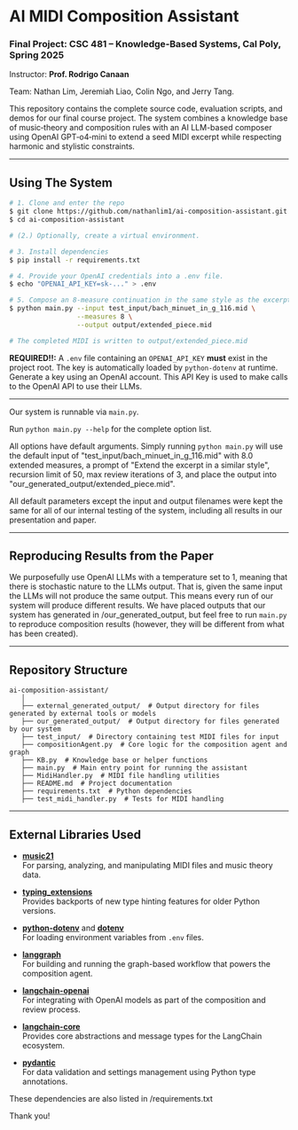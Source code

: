 # AI MIDI Composition Assistant

### Final Project: CSC 481 – Knowledge‑Based Systems, Cal Poly, Spring 2025

Instructor: **Prof. Rodrigo Canaan**

Team: Nathan Lim, Jeremiah Liao, Colin Ngo, and Jerry Tang.

This repository contains the complete source code, evaluation scripts, and demos for our final course project. The system combines a knowledge base of music‑theory and composition rules with an AI LLM-based composer using OpenAI GPT‑o4‑mini to extend a seed MIDI excerpt while respecting harmonic and stylistic constraints.

---

## Using The System

```bash
# 1. Clone and enter the repo
$ git clone https://github.com/nathanlim1/ai-composition-assistant.git
$ cd ai-composition-assistant

# (2.) Optionally, create a virtual environment.

# 3. Install dependencies
$ pip install -r requirements.txt

# 4. Provide your OpenAI credentials into a .env file.
$ echo "OPENAI_API_KEY=sk‑..." > .env

# 5. Compose an 8‑measure continuation in the same style as the excerpt
$ python main.py --input test_input/bach_minuet_in_g_116.mid \
                 --measures 8 \
                 --output output/extended_piece.mid

# The completed MIDI is written to output/extended_piece.mid
```

**REQUIRED!!:** A `.env` file containing an `OPENAI_API_KEY` **must** exist in the project root. The key is automatically loaded by `python‑dotenv` at runtime. Generate a key using an OpenAI account. This API Key is used to make calls to the OpenAI API to use their LLMs.

---

Our system is runnable via `main.py`.

Run `python main.py --help` for the complete option list.

All options have default arguments. Simply running `python main.py` will use the default input of "test_input/bach_minuet_in_g_116.mid" with 8.0 extended measures, a prompt of "Extend the excerpt in a similar style", recursion limit of 50, max review iterations of 3, and place the output into "our_generated_output/extended_piece.mid".

All default parameters except the input and output filenames were kept the same for all of our internal testing of the system, including all results in our presentation and paper.

---

## Reproducing Results from the Paper

We purposefully use OpenAI LLMs with a temperature set to 1, meaning that there is stochastic nature to the LLMs output. That is, given the same input the LLMs will not produce the same output. This means every run of our system will produce different results. We have placed outputs that our system has generated in /our_generated_output, but feel free to run `main.py` to reproduce composition results (however, they will be different from what has been created).

---

## Repository Structure

```
ai-composition-assistant/
   │
   ├── external_generated_output/  # Output directory for files generated by external tools or models
   ├── our_generated_output/  # Output directory for files generated by our system
   ├── test_input/  # Directory containing test MIDI files for input
   ├── compositionAgent.py  # Core logic for the composition agent and graph
   ├── KB.py  # Knowledge base or helper functions
   ├── main.py  # Main entry point for running the assistant
   ├── MidiHandler.py  # MIDI file handling utilities
   ├── README.md  # Project documentation
   ├── requirements.txt  # Python dependencies
   ├── test_midi_handler.py  # Tests for MIDI handling
```

---

## External Libraries Used

- **[music21](https://web.mit.edu/music21/)**  
  For parsing, analyzing, and manipulating MIDI files and music theory data.

- **[typing_extensions](https://pypi.org/project/typing-extensions/)**  
  Provides backports of new type hinting features for older Python versions.

- **[python-dotenv](https://pypi.org/project/python-dotenv/)** and **[dotenv](https://pypi.org/project/dotenv/)**  
  For loading environment variables from `.env` files.

- **[langgraph](https://github.com/langchain-ai/langgraph)**  
  For building and running the graph-based workflow that powers the composition agent.

- **[langchain-openai](https://github.com/langchain-ai/langchain)**  
  For integrating with OpenAI models as part of the composition and review process.

- **[langchain-core](https://github.com/langchain-ai/langchain)**  
  Provides core abstractions and message types for the LangChain ecosystem.

- **[pydantic](https://docs.pydantic.dev/)**  
  For data validation and settings management using Python type annotations.

These dependencies are also listed in /requirements.txt

Thank you!
